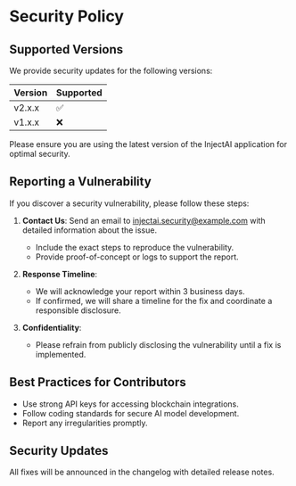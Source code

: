 # Security Policy

## Supported Versions

We provide security updates for the following versions:

| Version   | Supported          |
|-----------|--------------------|
| v2.x.x    | :white_check_mark: |
| v1.x.x    | :x:                |

Please ensure you are using the latest version of the InjectAI application for optimal security.

## Reporting a Vulnerability

If you discover a security vulnerability, please follow these steps:

1. **Contact Us**: Send an email to [injectai.security@example.com](mailto:injectai.security@example.com) with detailed information about the issue.
   - Include the exact steps to reproduce the vulnerability.
   - Provide proof-of-concept or logs to support the report.

2. **Response Timeline**:
   - We will acknowledge your report within 3 business days.
   - If confirmed, we will share a timeline for the fix and coordinate a responsible disclosure.

3. **Confidentiality**:
   - Please refrain from publicly disclosing the vulnerability until a fix is implemented.

## Best Practices for Contributors
- Use strong API keys for accessing blockchain integrations.
- Follow coding standards for secure AI model development.
- Report any irregularities promptly.

## Security Updates
All fixes will be announced in the changelog with detailed release notes.
